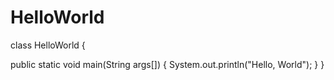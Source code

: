 # HelloWorld

class HelloWorld 
{ 
 
public static void main(String args[]) 
{ 
System.out.println("Hello, World"); 
} 
} 
